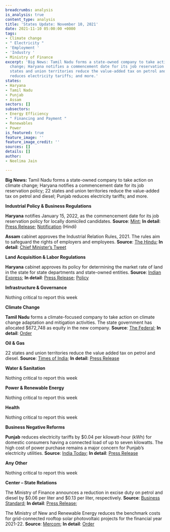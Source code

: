 ```yaml
---
breadcrumbs: analysis
is_analysis: true
content_type: analysis
title: 'States Update: November 10, 2021'
date: 2021-11-10 05:00:00 +0000
tags:
- Climate change
- " Electricity "
- 'Employment '
- 'Industry '
- Ministry of Finance
excerpt: 'Big News: Tamil Nadu forms a state-owned company to take action on climate
  change; Haryana notifies a commencement date for its job reservation policy; 22
  states and union territories reduce the value-added tax on petrol and diesel; Punjab
  reduces electricity tariffs; and more.'
states:
- Haryana
- Tamil Nadu
- Punjab
- Assam
sectors: []
subsectors:
- Energy Efficiency
- " Financing and Payment "
- Renewables
- Power
is_featured: true
feature_image: ''
feature_image_credit: ''
sources: []
details: []
author:
- Neelima Jain

---
```

**Big News:** Tamil Nadu forms a state-owned company to take action on climate change; Haryana notifies a commencement date for its job reservation policy; 22 states and union territories reduce the value-added tax on petrol and diesel; Punjab reduces electricity tariffs; and more.

**Industrial Policy & Business Regulations**

**Haryana** notifies January 15, 2022, as the commencement date for its job reservation policy for locally domiciled candidates. **Source**: [Mint](https://www.livemint.com/news/india/haryana-govt-s-75-job-reservation-to-come-into-force-from-15-jan-11636197646952.html); **In detail**: [Press Release](https://haryanacmoffice.gov.in/06-november-2021-0); [Notification](https://storage.hrylabour.gov.in/uploads/labour_laws/Y2021/Nov/W2/D08/1636355412.pdf) (Hindi)

**Assam** cabinet approves the Industrial Relation Rules, 2021. The rules aim to safeguard the rights of employers and employees. **Source**: [The Hindu](https://www.thehindu.com/news/national/other-states/assam-cabinet-approves-industrial-relation-rules-to-protect-rights-of-employers-workers/article37335779.ece); **In detail**: [Chief Minister’s Tweet](https://twitter.com/himantabiswa/status/1456228955996835845?s=20)

**Land Acquisition & Labor Regulations**

**Haryana** cabinet approves its policy for determining the market rate of land in the state for state departments and state-owned entities. **Source**: [Indian Express](https://indianexpress.com/article/cities/chandigarh/haryana-cabinet-policy-for-govt-land-rates-fresh-scheme-for-edc-charges-assessment-norms-for-govt-offices-approved-7605208/); **In detail**: [Press Release](https://haryanacmoffice.gov.in/02-november-2021-0); [Policy](https://cdnbbsr.s3waas.gov.in/s3d79c6256b9bdac53a55801a066b70da3/uploads/2021/09/2021091435.pdf)

**Infrastructure & Governance**

Nothing critical to report this week

**Climate Change**

**Tamil Nadu** forms a climate-focused company to take action on climate change adaptation and mitigation activities. The state government has allocated $672,748 as equity in the new company. **Source**: [The Federal](https://thefederal.com/states/south/tamil-nadu/tn-govt-forms-green-climate-company-to-conserve-forests-and-wetlands/); **In detail**: [Order](https://twitter.com/supriyasahuias/status/1456191517211566084?s=20)

**Oil & Gas**

22 states and union territories reduce the value added tax on petrol and diesel. **Source**: [Times of India](https://timesofindia.indiatimes.com/business/india-business/22-states/-uts-so-far-have-reduced-vat-on-petrol-diesel-centre/articleshow/87543527.cms); **In detail**: [Press Release](https://pib.gov.in/PressReleasePage.aspx?PRID=1769621)

**Water & Sanitation**

Nothing critical to report this week

**Power & Renewable Energy**

Nothing critical to report this week

**Health**

Nothing critical to report this week

**Business Negative Reforms**

**Punjab** reduces electricity tariffs by $0.04 per kilowatt-hour (kWh) for domestic consumers having a connected load of up to seven kilowatts. The high cost of power purchase remains a major concern for Punjab’s electricity utilities. **Source**: [India Today](https://www.indiatoday.in/india/story/power-rates-reduced-unit-punjab-chief-minister-charanjit-channi-1872043-2021-11-01); **In detail**: [Press Release](http://diprpunjab.gov.in/?q=content/punjab-cabinet-reduces-power-tariff-domestic-sector-consumers-having-connected-load-upto-7)

**Any Other**

Nothing critical to report this week

**Center – State Relations**

The Ministry of Finance announces a reduction in excise duty on petrol and diesel by $0.06 per liter and $0.13 per liter, respectively. **Source**: [Business Standard](https://www.business-standard.com/article/economy-policy/22-states-reduce-vat-on-petrol-diesel-after-centre-s-excise-duty-121110501175_1.html); **In detail**: [Press Release](https://pib.gov.in/PressReleasePage.aspx?PRID=1769306);

The Ministry of New and Renewable Energy reduces the benchmark costs for grid-connected rooftop solar photovoltaic projects for the financial year 2021-22. **Source**: [Mercom](https://mercomindia.com/mnre-lowers-benchmark-costs-rooftop-solar-projects-fy-2022/); **In detail**: [Order](https://mnre.gov.in/img/documents/uploads/file_f-1635476034313.pdf)